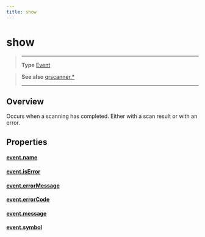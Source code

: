 ```yaml
---
title: show
---
```

# show

> --------------------- ------------------------------------------------------------------------------------------
> __Type__              [Event](https://docs.coronalabs.com/api/type/Event.html)

> __See also__          [qrscanner.*](/plugin/qrscanner/)
> --------------------- ------------------------------------------------------------------------------------------

## Overview

Occurs when a scanning has completed. Either with a scan result or with an error.

## Properties

#### [event.name](/plugin/qrscanner/event/show/name)

#### [event.isError](/plugin/qrscanner/event/show/isError)

#### [event.errorMessage](/plugin/qrscanner/event/show/errorMessage)

#### [event.errorCode](/plugin/qrscanner/event/show/errorCode)

#### [event.message](/plugin/qrscanner/event/show/message)

#### [event.symbol](/plugin/qrscanner/event/show/symbol)